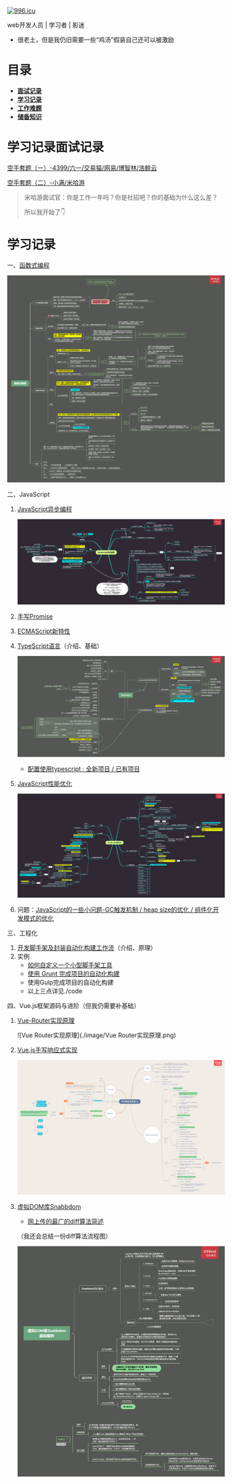 [![996.icu](https://img.shields.io/badge/link-996.icu-red.svg)](https://996.icu)

web开发人员 | 学习者 | 影迷

- 很老土，但是我仍旧需要一些“鸡汤”假装自己还可以被激励

# 目录

- [**面试记录**](#面试记录)
- [**学习记录**](#学习记录)
- [**工作难题**](#工作难题)
- [**储备知识**](#储备知识)

# 学习记录面试记录

[空手套题（一）-4399/六一/交易猫/网易/博智林/浩鲸云](https://github.com/janeLLLL/blog/issues/14)

[空手套题（二）-小满/米哈游](https://github.com/janeLLLL/blog/issues/20)

> 米哈游面试官：你是工作一年吗？你是社招吧？你的基础为什么这么差？
>
> 所以我开始了👇

# 学习记录

一、[函数式编程](https://github.com/janeLLLL/blog/issues/1)

![函数式编程](./image/函数式编程.png)

二、JavaScript

1. [JavaScript异步编程](https://github.com/janeLLLL/blog/issues/2)

   ![JavaScript异步编程](./image/JavaScript异步编程.png)

2. [手写Promise](https://github.com/janeLLLL/blog/issues/3)

3. [ECMAScript新特性](https://github.com/janeLLLL/blog/issues/4)

4. [TypeScript语言](https://github.com/janeLLLL/blog/issues/5)（介绍、基础）

   ![TypeScript](./image/TypeScript.png)

   - [配置使用typescript : 全新项目 / 已有项目](https://github.com/janeLLLL/blog/issues/13)

5. [JavaScript性能优化](https://github.com/janeLLLL/blog/issues/6)

   ![JavaScript性能优化](./image/JavaScript性能优化.png)

6. 问题：[JavaScript的一些小问题-GC触发机制 / heap size的优化 / 组件化开发模式的优化](https://github.com/janeLLLL/blog/issues/12)

三、工程化

1. [开发脚手架及封装自动化构建工作流](https://github.com/janeLLLL/blog/issues/10)（介绍、原理）
2. 实例
   - [如何自定义一个小型脚手架工具](https://github.com/janeLLLL/blog/issues/7)
   - [使用 Grunt 完成项目的自动化构建](https://github.com/janeLLLL/blog/issues/8)
   - 使用Gulp完成项目的自动化构建
   - 以上三点详见./code

四、Vue.js框架源码与进阶（但我仍需要补基础）

1. [Vue-Router实现原理](https://github.com/janeLLLL/blog/issues/25)

   ![Vue Router实现原理](./image/Vue Router实现原理.png)

2. [Vue.js手写响应式实现](https://github.com/janeLLLL/blog/issues/26)

   ![手写响应式实现](./image/手写响应式实现.png)

3. [虚拟DOM库Snabbdom](https://github.com/janeLLLL/blog/issues/27)

   - [网上传的最广的diff算法简述](https://github.com/janeLLLL/blog/issues/24)

   （我还会总结一份diff算法流程图）

   ![虚拟DOM库Snabbdom源码解析](./image/虚拟DOM库Snabbdom源码解析.png)